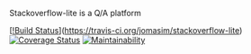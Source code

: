 Stackoverflow-lite is a Q/A platform

[[!Build Status](https://travis-ci.org/jomasim/stackoverflow-lite.svg?branch=dev)](https://travis-ci.org/jomasim/stackoverflow-lite)
[![Coverage Status](https://coveralls.io/repos/github/jomasim/store-manager/badge.svg?branch=dev)](https://coveralls.io/github/jomasim/store-manager?branch=dev)
[![Maintainability](https://api.codeclimate.com/v1/badges/11df56b10af5dff99eac/maintainability)](https://codeclimate.com/github/jomasim/stackoverflow-lite/maintainability)